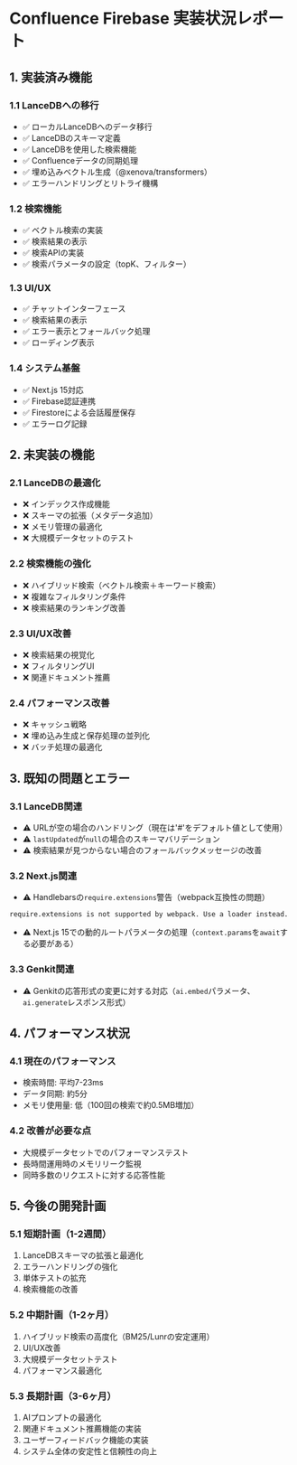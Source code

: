 # Confluence Firebase 実装状況レポート

## 1. 実装済み機能

### 1.1 LanceDBへの移行
- ✅ ローカルLanceDBへのデータ移行
- ✅ LanceDBのスキーマ定義
- ✅ LanceDBを使用した検索機能
- ✅ Confluenceデータの同期処理
- ✅ 埋め込みベクトル生成（@xenova/transformers）
- ✅ エラーハンドリングとリトライ機構

### 1.2 検索機能
- ✅ ベクトル検索の実装
- ✅ 検索結果の表示
- ✅ 検索APIの実装
- ✅ 検索パラメータの設定（topK、フィルター）

### 1.3 UI/UX
- ✅ チャットインターフェース
- ✅ 検索結果の表示
- ✅ エラー表示とフォールバック処理
- ✅ ローディング表示

### 1.4 システム基盤
- ✅ Next.js 15対応
- ✅ Firebase認証連携
- ✅ Firestoreによる会話履歴保存
- ✅ エラーログ記録

## 2. 未実装の機能

### 2.1 LanceDBの最適化
- ❌ インデックス作成機能
- ❌ スキーマの拡張（メタデータ追加）
- ❌ メモリ管理の最適化
- ❌ 大規模データセットのテスト

### 2.2 検索機能の強化
- ❌ ハイブリッド検索（ベクトル検索＋キーワード検索）
- ❌ 複雑なフィルタリング条件
- ❌ 検索結果のランキング改善

### 2.3 UI/UX改善
- ❌ 検索結果の視覚化
- ❌ フィルタリングUI
- ❌ 関連ドキュメント推薦

### 2.4 パフォーマンス改善
- ❌ キャッシュ戦略
- ❌ 埋め込み生成と保存処理の並列化
- ❌ バッチ処理の最適化

## 3. 既知の問題とエラー

### 3.1 LanceDB関連
- ⚠️ URLが空の場合のハンドリング（現在は'#'をデフォルト値として使用）
- ⚠️ `lastUpdated`が`null`の場合のスキーマバリデーション
- ⚠️ 検索結果が見つからない場合のフォールバックメッセージの改善

### 3.2 Next.js関連
- ⚠️ Handlebarsの`require.extensions`警告（webpack互換性の問題）
```
require.extensions is not supported by webpack. Use a loader instead.
```
- ⚠️ Next.js 15での動的ルートパラメータの処理（`context.params`を`await`する必要がある）

### 3.3 Genkit関連
- ⚠️ Genkitの応答形式の変更に対する対応（`ai.embed`パラメータ、`ai.generate`レスポンス形式）

## 4. パフォーマンス状況

### 4.1 現在のパフォーマンス
- 検索時間: 平均7-23ms
- データ同期: 約5分
- メモリ使用量: 低（100回の検索で約0.5MB増加）

### 4.2 改善が必要な点
- 大規模データセットでのパフォーマンステスト
- 長時間運用時のメモリリーク監視
- 同時多数のリクエストに対する応答性能

## 5. 今後の開発計画

### 5.1 短期計画（1-2週間）
1. LanceDBスキーマの拡張と最適化
2. エラーハンドリングの強化
3. 単体テストの拡充
4. 検索機能の改善

### 5.2 中期計画（1-2ヶ月）
1. ハイブリッド検索の高度化（BM25/Lunrの安定運用）
2. UI/UX改善
3. 大規模データセットテスト
4. パフォーマンス最適化

### 5.3 長期計画（3-6ヶ月）
1. AIプロンプトの最適化
2. 関連ドキュメント推薦機能の実装
3. ユーザーフィードバック機能の実装
4. システム全体の安定性と信頼性の向上
